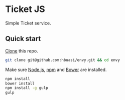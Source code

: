 Ticket JS
================

Simple Ticket service.

## Quick start

[Clone](http://git-scm.com/docs/git-clone) this repo.

```sh
git clone git@github.com:hbuasi/envy.git && cd envy
```

Make sure [Node.js](http://nodejs.org/), [npm](https://www.npmjs.org/) and  [Bower](http://bower.io/) are installed.


```sh
npm install
bower install
npm install -g gulp
gulp
```
